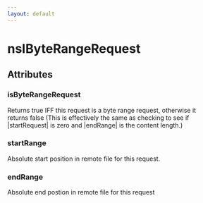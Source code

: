 ```yaml
---
layout: default
---
```


# nsIByteRangeRequest #

## Attributes ##

### isByteRangeRequest ###
   
Returns true IFF this request is a byte range request, otherwise it  
returns false (This is effectively the same as checking to see if   
|startRequest| is zero and |endRange| is the content length.)  
  

### startRange ###
   
Absolute start position in remote file for this request.  
  

### endRange ###
  
Absolute end postion in remote file for this request  
  

